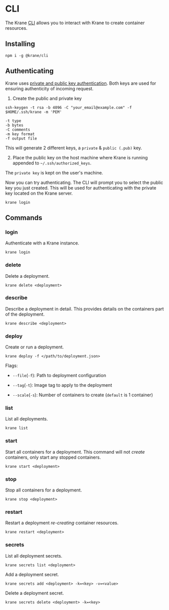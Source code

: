 # CLI

The Krane [CLI](https://github.com/krane/cli) allows you to interact with Krane to create container resources.

## Installing

```
npm i -g @krane/cli
```

## Authenticating

Krane uses [private and public key authentication](https://en.wikipedia.org/wiki/Public-key_cryptography). Both keys are used for ensuring authenticity of incoming request.

1. Create the public and private key

```
ssh-keygen -t rsa -b 4096 -C "your_email@example.com" -f $HOME/.ssh/krane -m 'PEM'

-t type
-b bytes
-C comments
-m key format
-f output file
```

This will generate 2 different keys, a `private` & `public (.pub)` key.

2. Place the public key on the host machine where Krane is running appended to `~/.ssh/authorized_keys`.

The `private key` is kept on the user's machine.

Now you can try authenticating. The CLI will prompt you to select the public key you just created. This will be used for authenticating with the private key located on the Krane server.

```
krane login
```

## Commands

### login

Authenticate with a Krane instance.

```
krane login
```

### delete

Delete a deployment.

```
krane delete <deployment>
```

### describe

Describe a deployment in detail. This provides details on the containers part of the deployment.

```
krane describe <deployment>
```

### deploy

Create or run a deployment.

```
krane deploy -f </path/to/deployment.json>
```

Flags:

- `--file`(`-f`): Path to deployment configuration

- `--tag`(`-t`): Image tag to apply to the deployment

- `--scale`(`-s`): Number of containers to create (`default` is 1 container)

### list

List all deployments.

```
krane list
```

### start

Start all containers for a deployment. This command will not *create* containers, only start any stopped containers.

```
krane start <deployment>
```

### stop

Stop all containers for a deployment.

```
krane stop <deployment>
```

### restart

Restart a deployment *re-creating* container resources.

```
krane restart <deployment>
```

### secrets

List all deployment secrets.

```
krane secrets list <deployment>
```

Add a deployment secret.

```
krane secrets add <deployment> -k=<key> -v=<value>
```

Delete a deployment secret.

```
krane secrets delete <deployment> -k=<key>
```